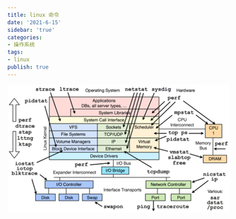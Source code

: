 ```yaml
---
title: linux 命令
date: '2021-6-15'
sidebar: 'true'
categories:
- 操作系统
tags:
- linux
publish: true
---
```

![linux-cmd](./image/linux-cmd.png)